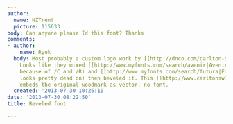 ```yaml
---
author:
  name: NZTrent
  picture: 115633
body: Can anyone please Id this font? Thanks
comments:
- author:
    name: Ryuk
  body: Most probably a custom logo work by [[http://dnco.com/carlton-sw1.html|dn&co]].
    Looks like they mixed [[http://www.myfonts.com/search/avenir|Avenir]] (mainly
    because of /C and /R) and [[http://www.myfonts.com/search/futura|Futura]] (/S
    looks pretty dead on) then beveled it. This [[http://www.carltonsw1.com/downloads/CarltonSW1_Brochure.pdf|PDF]]
    embeds the original woodmark as vector, no font.
  created: '2013-07-30 10:26:10'
date: '2013-07-30 08:22:50'
title: Beveled font

---
```


